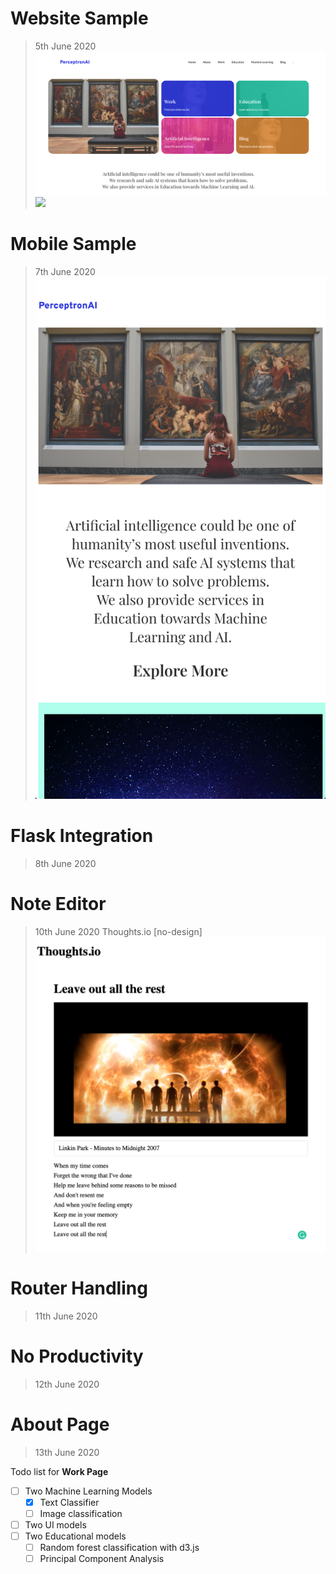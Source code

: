 # Website Sample

>5th June 2020
![](Sample.png)
![](features.png)

# Mobile Sample

>7th June 2020
![](Mobile.png)

# Flask Integration
>8th June 2020

# Note Editor 
>10th June 2020
Thoughts.io [no-design]
![](thoughts.png)

# Router Handling
>11th June 2020


# No Productivity
>12th June 2020

# About Page 
>13th June 2020

Todo list for **Work Page**
- [ ] Two Machine Learning Models
  - [x] Text Classifier 
  - [ ] Image classification
- [ ] Two UI models
- [ ] Two Educational models
  - [ ] Random forest classification with d3.js
  - [ ] Principal Component Analysis
